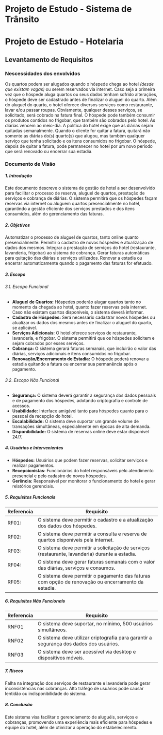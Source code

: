 # Projeto de Estudo - Sistema de Trânsito

# Projeto de Estudo - Hotelaria
## Levantamento de Requisitos

### Nescessidades dos envolvidos

Os quartos podem ser alugados quando o hóspede chega ao hotel *(desde que existam vagas)* ou serem reservados via internet.
Caso seja a primeira vez que o hóspede aluga quartos ou seus dados tenham sofrido alterações, o hóspede deve ser cadastrado antes de finalizar o aluguel do quarto.
Além do aluguel do quarto, o hotel oferece diversos serviços como restaurante, lavar e/ou passar roupas. Obviamente, qualquer desses serviços, se solicitado, será cobrado na fatura final.
O hóspede pode também consumir os produtos contidos no frigobar, que também são cobrados pelo hotel.
As diárias vencem ao meio-dia. A política do hotel exige que as diárias sejam quitadas semanalmente. Quando o cliente for quitar a fatura, quitará não somente as diárias do(s) quarto(s) que alugou, mas também qualquer serviço que tenha solicitado e os itens consumidos no frigobar.
O hóspede, depois de quitar a fatura, pode permanecer no hotel por um novo período que será renovado ou encerrar sua estadia.

### Documento de Visão

##### 1\. Introdução

Este documento descreve o sistema de gestão de hotel a ser desenvolvido para facilitar o processo de reserva, aluguel de quartos, prestação de serviços e cobrança de diárias. O sistema permitirá que os hóspedes façam reservas via internet ou aluguem quartos presencialmente no hotel, garantindo a gestão eficiente dos serviços prestados e dos itens consumidos, além do gerenciamento das faturas.

##### 2\. Objetivos

Automatizar o processo de aluguel de quartos, tanto online quanto presencialmente.
Permitir o cadastro de novos hóspedes e atualização de dados dos mesmos.
Integrar a prestação de serviços do hotel (restaurante, lavanderia, frigobar) ao sistema de cobrança.
Gerar faturas automáticas para quitação das diárias e serviços utilizados.
Renovar a estadia ou encerrar automaticamente quando o pagamento das faturas for efetuado.

##### 3\. Escopo

###### 3.1. Escopo Funcional

* **Aluguel de Quartos:** Hóspedes poderão alugar quartos tanto no momento da chegada ao hotel, quanto fazer reservas pela internet. Caso não existam quartos disponíveis, o sistema deverá informar.
* **Cadastro de Hóspedes:** Será necessário cadastrar novos hóspedes ou atualizar os dados dos mesmos antes de finalizar o aluguel do quarto, se aplicável.
* **Serviços Adicionais:** O hotel oferece serviços de restaurante, lavanderia, e frigobar. O sistema permitirá que os hóspedes solicitem e sejam cobrados por esses serviços.
* **Cobrança:** O sistema gerará faturas semanais, que incluirão o valor das diárias, serviços adicionais e itens consumidos no frigobar.
* **Renovação/Encerramento de Estadia:** O hóspede poderá renovar a estadia quitando a fatura ou encerrar sua permanência após o pagamento.

###### 3.2. Escopo Não Funcional

* **Segurança:** O sistema deverá garantir a segurança dos dados pessoais e de pagamento dos hóspedes, adotando criptografia e controle de acessos.
* **Usabilidade:** Interface amigável tanto para hóspedes quanto para o pessoal da recepção do hotel.
* **Escalabilidade:** O sistema deve suportar um grande volume de transações simultâneas, especialmente em épocas de alta demanda.
* **Disponibilidade:** O sistema de reservas online deve estar disponível 24/7.

##### 4\. Usuários e Intervenientes

* **Hóspedes:** Usuários que podem fazer reservas, solicitar serviços e realizar pagamentos.
* **Recepcionistas:** Funcionários do hotel responsáveis pelo atendimento presencial e pelo cadastro de novos hóspedes.
* **Gerência:** Responsável por monitorar o funcionamento do hotel e gerar relatórios gerenciais.

##### 5\. Requisitos Funcionais

| Referencia | Requisito                                                                                          |
| ---------- | -------------------------------------------------------------------------------------------------- |
| RF01:      | O sistema deve permitir o cadastro e a atualização dos dados dos hóspedes.                         |
| RF02:      | O sistema deve permitir a consulta e reserva de quartos disponíveis pela internet.                 |
| RF03:      | O sistema deve permitir a solicitação de serviços (restaurante, lavanderia) durante a estadia.     |
| RF04:      | O sistema deve gerar faturas semanais com o valor das diárias, serviços e consumos.                |
| RF05:      | O sistema deve permitir o pagamento das faturas com opção de renovação ou encerramento da estadia. |

##### 6\. Requisitos Não Funcionais
| Referencia | Requisito                                                                              |
| ---------- | -------------------------------------------------------------------------------------- |
| RNF01      | O sistema deve suportar, no mínimo, 500 usuários simultâneos.                          |
| RNF02      | O sistema deve utilizar criptografia para garantir a segurança dos dados dos usuários. |
| RNF03      | O sistema deve ser acessível via desktop e dispositivos móveis.                        |

##### 7\. Riscos
Falha na integração dos serviços de restaurante e lavanderia pode gerar inconsistências nas cobranças.
Alto tráfego de usuários pode causar lentidão ou indisponibilidade do sistema.

##### 8\. Conclusão
Este sistema visa facilitar o gerenciamento de aluguéis, serviços e cobranças, promovendo uma experiência mais eficiente para hóspedes e equipe do hotel, além de otimizar a operação do estabelecimento.
